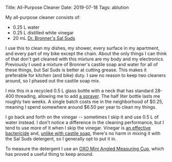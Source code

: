 Title: All-Purpose Cleaner
Date: 2019-07-18
Tags: ablution

My all-purpose cleaner consists of:

* 0.25 L water
* 0.25 L distilled white vinegar
* 20 mL [Dr. Bronner's Sal Suds](https://shop.drbronner.com/sal-suds-biodegradable-cleaner)

I use this to clean my dishes, my shower, every surface in my apartment, and every part of my bike except the chain. About the only things I can think of that don't get cleaned with this mixture are my body and my electronics. Previously I used a mixture of Bronner's castile soap and water for all of these things, but Sal Suds is better at cutting grease. This makes it preferable for kitchen (and bike) duty. I saw no reason to keep two cleaners around, so I phased out the castile soap mix.

I mix this in a recycled 0.5 L glass bottle with a neck that has standard 28-400 threading, allowing me to add [a sprayer](https://www.amazon.com/Stream-Sprayer-Replacement-Standard-Bottles/dp/B07119VJX9/). The half liter bottle lasts me roughly two weeks. A single batch costs me in the neighborhood of $0.25, meaning I spend somewhere around $6.50 per year to clean my things.

I go back and forth on the vinegar -- sometimes I skip it and use 0.5 L of water instead. I don't notice a difference in the cleaning performance, but I tend to use more of it when I skip the vinegar. Vinegar is [an effective bactericide](https://www.foodsafetynews.com/2018/04/vinegar-can-help-home-cooks-battle-bacteria-on-leafy-greens/) and, [unlike with castile soap](http://www.lisabronner.com/a-word-of-caution-about-vinegar-and-castile-soap/), there's no harm in mixing it with the Sal Suds detergent, so I generally opt to put it in.

To measure the detergent I use an [OXO Mini Angled Measuring Cup](https://www.oxo.com/mini-cup-angled-measuring-cup.html), which has proved a useful thing to keep around.
